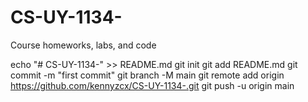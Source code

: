 # CS-UY-1134-
Course homeworks, labs, and code

echo "# CS-UY-1134-" >> README.md
git init
git add README.md
git commit -m "first commit"
git branch -M main
git remote add origin https://github.com/kennyzcx/CS-UY-1134-.git
git push -u origin main
